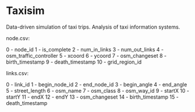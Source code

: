 Taxisim
=======

Data-driven simulation of taxi trips.  Analysis of taxi information systems.



node.csv: 

0 - node_id
1 - is_complete
2 - num_in_links
3 - num_out_links
4 - osm_traffic_controller
5 - xcoord
6 - ycoord
7 - osm_changeset
8 - birth_timestamp
9 - death_timestamp
10 - grid_region_id


links.csv:

0 - link_id
1 - begin_node_id
2 - end_node_id
3 - begin_angle
4 - end_angle
5 - street_length
6 - osm_name
7 - osm_class
8 - osm_way_id
9 - startX
10  - startY
11 - endX
12 - endY
13 - osm_changeset
14 - birth_timestamp
15  - death_timestamp